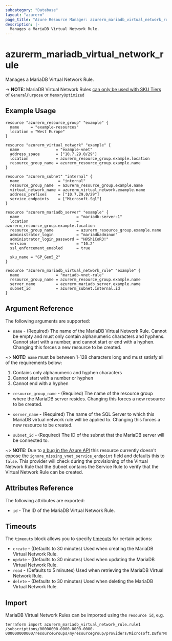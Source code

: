 ```yaml
---
subcategory: "Database"
layout: "azurerm"
page_title: "Azure Resource Manager: azurerm_mariadb_virtual_network_rule"
description: |-
  Manages a MariaDB Virtual Network Rule.
---
```


# azurerm_mariadb_virtual_network_rule

Manages a MariaDB Virtual Network Rule.

-> **NOTE:** MariaDB Virtual Network Rules [can only be used with SKU Tiers of `GeneralPurpose` or `MemoryOptimized`](https://docs.microsoft.com/azure/mariadb/concepts-data-access-security-vnet)

## Example Usage

```hcl
resource "azurerm_resource_group" "example" {
  name     = "example-resources"
  location = "West Europe"
}

resource "azurerm_virtual_network" "example" {
  name                = "example-vnet"
  address_space       = ["10.7.29.0/29"]
  location            = azurerm_resource_group.example.location
  resource_group_name = azurerm_resource_group.example.name
}

resource "azurerm_subnet" "internal" {
  name                 = "internal"
  resource_group_name  = azurerm_resource_group.example.name
  virtual_network_name = azurerm_virtual_network.example.name
  address_prefixes     = ["10.7.29.0/29"]
  service_endpoints    = ["Microsoft.Sql"]
}

resource "azurerm_mariadb_server" "example" {
  name                         = "mariadb-server-1"
  location                     = azurerm_resource_group.example.location
  resource_group_name          = azurerm_resource_group.example.name
  administrator_login          = "mariadbadminun"
  administrator_login_password = "H@Sh1CoR3!"
  version                      = "10.2"
  ssl_enforcement_enabled      = true

  sku_name = "GP_Gen5_2"
}

resource "azurerm_mariadb_virtual_network_rule" "example" {
  name                = "mariadb-vnet-rule"
  resource_group_name = azurerm_resource_group.example.name
  server_name         = azurerm_mariadb_server.example.name
  subnet_id           = azurerm_subnet.internal.id
}
```

## Argument Reference

The following arguments are supported:

* `name` - (Required) The name of the MariaDB Virtual Network Rule. Cannot be empty and must only contain alphanumeric characters and hyphens. Cannot start with a number, and cannot start or end with a hyphen. Changing this forces a new resource to be created.

~> **NOTE:** `name` must be between 1-128 characters long and must satisfy all of the requirements below:
1. Contains only alphanumeric and hyphen characters
2. Cannot start with a number or hyphen
3. Cannot end with a hyphen

* `resource_group_name` - (Required) The name of the resource group where the MariaDB server resides. Changing this forces a new resource to be created.

* `server_name` - (Required) The name of the SQL Server to which this MariaDB virtual network rule will be applied to. Changing this forces a new resource to be created.

* `subnet_id` - (Required) The ID of the subnet that the MariaDB server will be connected to.

~> **NOTE:** Due to [a bug in the Azure API](https://github.com/Azure/azure-rest-api-specs/issues/3719) this resource currently doesn't expose the `ignore_missing_vnet_service_endpoint` field and defaults this to `false`. This provider will check during the provisioning of the Virtual Network Rule that the Subnet contains the Service Rule to verify that the Virtual Network Rule can be created.

## Attributes Reference

The following attributes are exported:

* `id` - The ID of the MariaDB Virtual Network Rule.

## Timeouts

The `timeouts` block allows you to specify [timeouts](https://www.terraform.io/docs/configuration/resources.html#timeouts) for certain actions:

* `create` - (Defaults to 30 minutes) Used when creating the MariaDB Virtual Network Rule.
* `update` - (Defaults to 30 minutes) Used when updating the MariaDB Virtual Network Rule.
* `read` - (Defaults to 5 minutes) Used when retrieving the MariaDB Virtual Network Rule.
* `delete` - (Defaults to 30 minutes) Used when deleting the MariaDB Virtual Network Rule.

## Import

MariaDB Virtual Network Rules can be imported using the `resource id`, e.g.

```shell
terraform import azurerm_mariadb_virtual_network_rule.rule1 /subscriptions/00000000-0000-0000-0000-000000000000/resourceGroups/myresourcegroup/providers/Microsoft.DBforMariaDB/servers/myserver/virtualNetworkRules/vnetrulename
```
